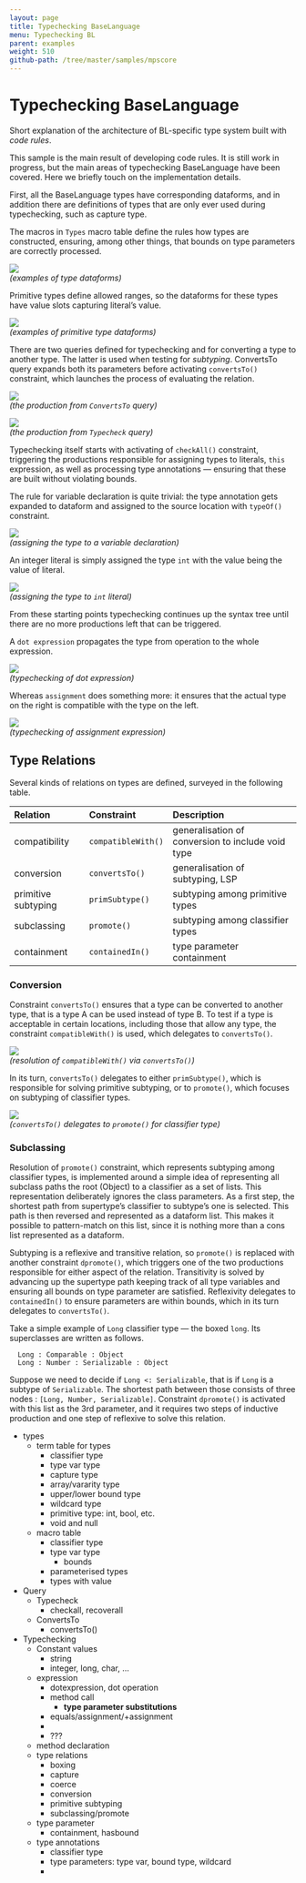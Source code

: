 ```yaml
---
layout: page
title: Typechecking BaseLanguage
menu: Typechecking BL
parent: examples
weight: 510
github-path: /tree/master/samples/mpscore
---
```


# Typechecking BaseLanguage

Short explanation of the architecture of BL-specific type system built with *code rules*.

This sample is the main result of developing code rules. It is still work in progress, but the main areas of typechecking BaseLanguage have been covered. Here we briefly touch on the implementation details.

First, all the BaseLanguage types have corresponding dataforms, and in addition there are definitions of types that are only ever used during typechecking, such as capture type.

The macros in `Types` macro table define the rules how types are constructed, ensuring, among other things, that bounds on type parameters are correctly processed.

![](img/ex-typecheck-terms-300.png)  
_(examples of type dataforms)_

Primitive types define allowed ranges, so the dataforms for these types have value slots capturing literal’s value.

![](img/ex-typecheck-terms2-400.png)  
_(examples of primitive type dataforms)_

There are two queries defined for typechecking and for converting a type to another type. The latter is used when testing for *subtyping*. ConvertsTo query expands both its parameters before activating `convertsTo()` constraint, which launches the process of evaluating the relation.

![](img/ex-typecheck-convertsto-450.png)  
_(the production from `ConvertsTo` query)_

![](img/ex-typecheck-typecheck-300.png)  
_(the production from `Typecheck` query)_

Typechecking itself starts with activating of `checkAll()` constraint, triggering  the productions responsible for assigning types to literals, `this` expression, as well as processing type annotations — ensuring that these are built without violating bounds.

The rule for variable declaration is quite trivial: the type annotation gets expanded to dataform and assigned to the source location with `typeOf()` constraint.

![](img/ex-typecheck-vardecl-750.png)  
_(assigning the type to a variable declaration)_

An integer literal is simply assigned the type `int` with the value being the value of literal.

![](img/ex-typecheck-intliteral-700.png)  
_(assigning the type to `int` literal)_

From these starting points typechecking continues up the syntax tree until there are no more productions left that can be triggered.

A `dot expression` propagates the type from operation to the whole expression.

![](img/ex-typecheck-dotexpression-600.png)  
_(typechecking of dot expression)_

Whereas `assignment` does something more: it ensures that the actual type on the right is compatible with the type on the left.

![](img/ex-typecheck-assignment-700.png)  
_(typechecking of assignment expression)_

## Type Relations

Several kinds of relations on types are defined, surveyed in the following table.

| Relation | Constraint | Description |
|:--|:--|:--|
| compatibility | `compatibleWith()` | generalisation of conversion to include void type |
| conversion | `convertsTo()` | generalisation of subtyping, LSP |
| primitive subtyping | `primSubtype()` | subtyping among primitive types |
| subclassing | `promote()` | subtyping among classifier types |
| containment | `containedIn()` | type parameter containment |

### Conversion

Constraint `convertsTo()` ensures that a type can be converted to another type, that is a type A can be used instead of type B. To test if a type is acceptable in certain locations, including those that allow any type, the constraint `compatibleWith()` is used, which delegates to `convertsTo()`.

![](img/ex-typecheck-compatiblewith-400.png)  
_(resolution of `compatibleWith()` via `convertsTo()`)_

In its turn, `convertsTo()` delegates to either `primSubtype()`, which is responsible for solving primitive subtyping, or to `promote()`, which focuses on subtyping of classifier types.

![](img/ex-typecheck-convertscls-500.png)  
_(`convertsTo()` delegates to `promote()` for classifier type)_

### Subclassing

Resolution of `promote()` constraint, which represents subtyping among classifier types, is implemented around a simple idea of representing all subclass paths the root (Object) to a classifier as a set of lists. This representation deliberately ignores the class parameters. As a first step, the shortest path from supertype’s classifier to subtype’s one is selected. This path is then reversed and represented as a dataform list. This makes it possible to pattern-match on this list, since it is nothing more than a cons list represented as a dataform.

Subtyping is a reflexive and transitive relation, so `promote()` is replaced with another constraint `dpromote()`, which triggers one of the two productions responsible for either aspect of the relation. Transitivity is solved by advancing up the supertype path keeping track of all type variables and ensuring all bounds on type parameter are satisfied. Reflexivity delegates to `containedIn()` to ensure parameters are within bounds, which in its turn delegates to `convertsTo()`.

Take a simple example of `Long` classifier type — the boxed `long`. Its superclasses are written as follows.

```
  Long : Comparable : Object
  Long : Number : Serializable : Object
```

Suppose we need to decide if `Long <: Serializable`, that is if `Long` is a subtype of `Serializable`. The shortest path between those consists of three nodes : `[Long, Number, Serializable]`. Constraint `dpromote()` is activated with this list as the  3rd parameter, and it requires two steps of inductive production and one step of reflexive to solve this relation.




- types
    - term table for types
        - classifier type
        - type var type
        - capture type
        - array/vararity type
        - upper/lower bound type
        - wildcard type
        - primitive type: int, bool, etc.
        - void and null
    - macro table
        - classifier type
        - type var type
            - bounds
        - parameterised types
        - types with value
- Query
    - Typecheck
        - checkall, recoverall
    - ConvertsTo
        - convertsTo()
- Typechecking
    - Constant values
        - string
        - integer, long, char, …
    - expression
        - dotexpression, dot operation
        - method call
            - **type parameter substitutions**
        - equals/assignment/+assignment
        -
        - ???
    - method declaration
    - type relations
        - boxing
        - capture
        - coerce
        - conversion
        - primitive subtyping
        - subclassing/promote
    - type parameter
        - containment, hasbound
    - type annotations
        - classifier type
        - type parameters: type var, bound type, wildcard
        -
